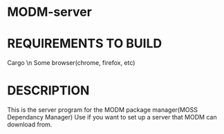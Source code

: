 # MODM-server

# REQUIREMENTS TO BUILD
Cargo
\n
Some browser(chrome, firefox, etc)

# DESCRIPTION

This is the server program for the MODM package manager(MOSS Dependancy Manager)
Use if you want to set up a server that MODM can download from.

